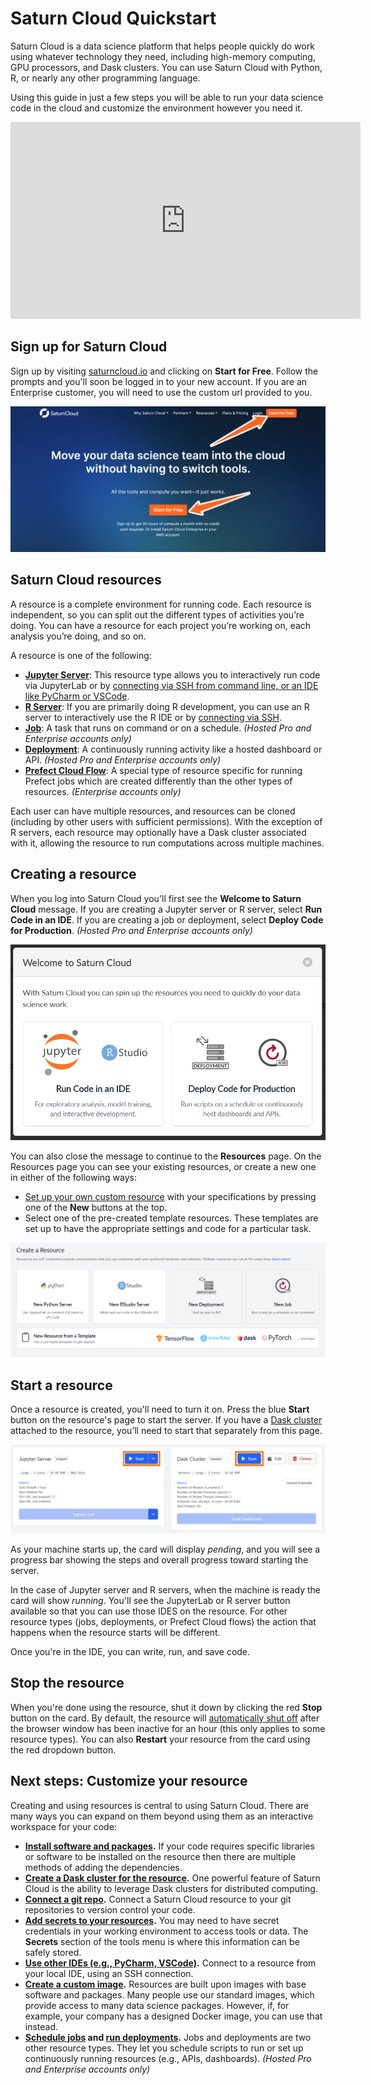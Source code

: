 # Saturn Cloud Quickstart

Saturn Cloud is a data science platform that helps people quickly do work using whatever technology they need, including high-memory computing, GPU processors, and Dask clusters. You can use Saturn Cloud with Python, R, or nearly any other programming language.

Using this guide in just a few steps you will be able to run your data science code in the cloud and customize the environment however you need it.

<div class="text-center py-3 row">
<div class="embed-responsive embed-responsive-16by9 col-md-10 offset-md-1 col-lg-8 offset-lg-2">
<iframe width="560" height="315" src="https://www.youtube.com/embed/qE0zhXouDSo" title="YouTube video player"
frameborder="0"
allow="accelerometer; autoplay; clipboard-write; encrypted-media; gyroscope; picture-in-picture"
allowfullscreen class="embed-responsive-item"></iframe>
</div>
</div>

## Sign up for Saturn Cloud

Sign up by visiting [saturncloud.io](https://www.saturncloud.io/s/) and clicking on **Start for Free**. Follow the prompts and you'll soon be logged in to your new account. If you are an Enterprise customer, you will need to use the custom url provided to you.

![Saturn Cloud homepage with arrows pointing to "Start for Free"](/images/docs/homepage_signup_arrows_new.png "doc-image")

## Saturn Cloud resources

A resource is a complete environment for running code. Each resource is independent, so you can split out the different types of activities you’re doing. You can have a resource for each project you’re working on, each analysis you’re doing, and so on.

A resource is one of the following:

-   **[Jupyter Server](<docs/using-saturn-cloud/resources/jupyter-servers.md>)**: This resource type allows you to interactively run code via JupyterLab or by [connecting via SSH from command line, or an IDE like PyCharm or VSCode](<docs/using-saturn-cloud/ide_ssh.md>).
-   **[R Server](<docs/using-saturn-cloud/resources/rstudio-servers.md>)**: If you are primarily doing R development, you can use an R server to interactively use the R IDE or by [connecting via SSH](<docs/using-saturn-cloud/ide_ssh.md>).
-   **[Job](<docs/using-saturn-cloud/resources/jobs.md>)**: A task that runs on command or on a schedule. _(Hosted Pro and Enterprise accounts only)_
-   **[Deployment](<docs/using-saturn-cloud/resources/deployments.md>)**: A continuously running activity like a hosted dashboard or API. _(Hosted Pro and Enterprise accounts only)_
-   **[Prefect Cloud Flow](<docs/using-saturn-cloud/resources/prefect-cloud-flows.md>)**: A special type of resource specific for running Prefect jobs which are created differently than the other types of resources. _(Enterprise accounts only)_

Each user can have multiple resources, and resources can be cloned (including by other users with sufficient permissions). With the exception of R servers, each resource may optionally have a Dask cluster associated with it, allowing the resource to run computations across multiple machines.

## Creating a resource

When you log into Saturn Cloud you'll first see the **Welcome to Saturn Cloud** message. If you are creating a Jupyter server or R server, select **Run Code in an IDE**. If you are creating a job or deployment, select **Deploy Code for Production**. _(Hosted Pro and Enterprise accounts only)_

![Screenshot of the welcome message](/images/docs/welcome-message-popup.png "doc-image")

You can also close the message to continue to the **Resources** page. On the Resources page you can see your existing resources, or create a new one in either of the following ways:

-   [Set up your own custom resource](/docs) with your specifications by pressing one of the **New** buttons at the top.
-   Select one of the pre-created template resources. These templates are set up to have the appropriate settings and code for a particular task.

![Screenshot of the resource page](/images/docs/create-resource-buttons-new.png "doc-image")

## Start a resource

Once a resource is created, you'll need to turn it on. Press the blue **Start** button on the resource's page to start the server. If you have a [Dask cluster](<docs/using-saturn-cloud/create_dask_cluster.md>) attached to the resource, you’ll need to start that separately from this page.

![Screenshot of card in resource for Jupyter server with a rectangle around the start button](/images/docs/start_resource_button_rectangles_new.png "doc-image")

As your machine starts up, the card will display _pending_, and you will see a progress bar showing the steps and overall progress toward starting the server.

In the case of Jupyter server and R servers, when the machine is ready the card will show _running_. You'll see the JupyterLab or R server button available so that you can use those IDES on the resource. For other resource types (jobs, deployments, or Prefect Cloud flows) the action that happens when the resource starts will be different.

Once you're in the IDE, you can write, run, and save code.

## Stop the resource

When you're done using the resource, shut it down by clicking the red **Stop** button on the card. By default, the resource will [automatically shut off](<docs/using-saturn-cloud/autoshutoff.md>) after the browser window has been inactive for an hour (this only applies to some resource types). You can also **Restart** your resource from the card using the red dropdown button.

## Next steps: Customize your resource

Creating and using resources is central to using Saturn Cloud. There are many ways you can expand on them beyond using them as an interactive workspace for your code:

-   **[Install software and packages](<docs/using-saturn-cloud/install-packages.md>).** If your code requires specific libraries or software to be installed on the resource then there are multiple methods of adding the dependencies.
-   **[Create a Dask cluster for the resource](<docs/using-saturn-cloud/create_dask_cluster.md>).** One powerful feature of Saturn Cloud is the ability to leverage Dask clusters for distributed computing.
-   **[Connect a git repo](<docs/using-saturn-cloud/gitrepo.md>).** Connect a Saturn Cloud resource to your git repositories to version control your code.
-   **[Add secrets to your resources](<docs/enterprise/installation-options/encrypting-kubernetes-secrets.md>).** You may need to have secret credentials in your working environment to access tools or data. The **Secrets** section of the tools menu is where this information can be safely stored.
-   **[Use other IDEs (e.g., PyCharm, VSCode)](<docs/using-saturn-cloud/ide_ssh.md>).** Connect to a resource from your local IDE, using an SSH connection.
-   **[Create a custom image](<docs/using-saturn-cloud/manage-images/build-images/create-images.md>).** Resources are built upon images with base software and packages. Many people use our standard images, which provide access to many data science packages. However, if, for example, your company has a designed Docker image, you can use that instead.
-   **[Schedule jobs](<docs/using-saturn-cloud/resources/jobs.md>) and [run deployments](<docs/using-saturn-cloud/resources/deployments.md>).** Jobs and deployments are two other resource types. They let you schedule scripts to run or set up continuously running resources (e.g., APIs, dashboards). _(Hosted Pro and Enterprise accounts only)_
